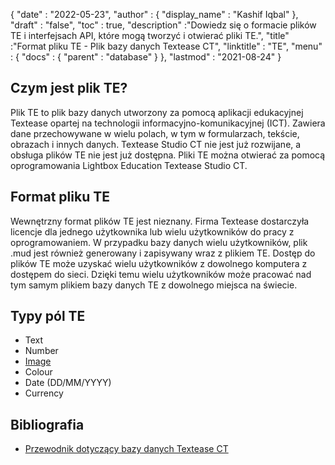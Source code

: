 {
  "date" : "2022-05-23",
  "author" : {
    "display_name" : "Kashif Iqbal"
},
  "draft" : "false",
  "toc" : true,
  "description" :"Dowiedz się o formacie plików TE i interfejsach API, które mogą tworzyć i otwierać pliki TE.",
  "title" :"Format pliku TE - Plik bazy danych Textease CT",
  "linktitle" : "TE",
  "menu" : {
    "docs" : {
      "parent" : "database"
}
},
  "lastmod" : "2021-08-24"
}

## Czym jest plik TE?

Plik TE to plik bazy danych utworzony za pomocą aplikacji edukacyjnej Textease opartej na technologii informacyjno-komunikacyjnej (ICT). Zawiera dane przechowywane w wielu polach, w tym w formularzach, tekście, obrazach i innych danych. Textease Studio CT nie jest już rozwijane, a obsługa plików TE nie jest już dostępna. Pliki TE można otwierać za pomocą oprogramowania Lightbox Education Textease Studio CT.

## Format pliku TE

Wewnętrzny format plików TE jest nieznany. Firma Textease dostarczyła licencje dla jednego użytkownika lub wielu użytkowników do pracy z oprogramowaniem. W przypadku bazy danych wielu użytkowników, plik .mud jest również generowany i zapisywany wraz z plikiem TE. Dostęp do plików TE może uzyskać wielu użytkowników z dowolnego komputera z dostępem do sieci. Dzięki temu wielu użytkowników może pracować nad tym samym plikiem bazy danych TE z dowolnego miejsca na świecie.

## Typy pól TE

* Text
* Number
* [Image](/pl/image/)
* Colour
* Date (DD/MM/YYYY)
* Currency

## Bibliografia ##

* [Przewodnik dotyczący bazy danych Textease CT](https://products.conholdate.app/viewer/view/8MPsb0m0GyulEw3GO/textease-database-ct-guide.pdf?preview=true.pdf)

